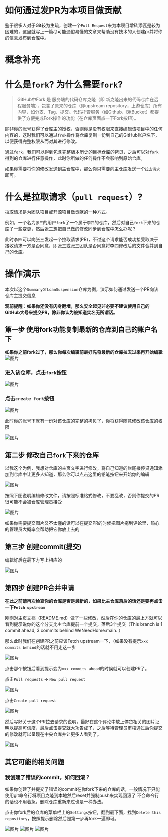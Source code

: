 # 如何通过发PR为本项目做贡献

鉴于很多人对于Git较为生疏，创建一个`Pull Request`来为本项目增砖添瓦是较为困难的，这里就写上一篇尽可能通俗易懂的文章来帮助没有技术的人创建pr并将你的信息发布到仓库中。

# 概念补充
# 什么是`fork`? 为什么需要`fork`?

> GitHub中Fork 是 服务端的代码仓库克隆（即 新克隆出来的代码仓库在远程服务端），包含了原来的仓库（即upstream repository，上游仓库）所有内容，如分支、Tag、提交。代码托管服务（如Github、BitBucket）都提供了方便完成Fork操作的功能（在仓库页面点一下Fork按钮）。

除非你的账号获得了仓库主的授权，否则你是没有权限来直接编辑该项目中的任何内容的，这时我们可以通过`frok`操作将仓库复制一份到自己的GitHub账户名下，以便获得完整权限从而对其进行修改。

通过`fork`，我们可以得到包含完整版本历史的目标仓库的拷贝，之后可以对`fork`得到的仓库进行任意操作，此时你所做的任何操作不会影响到原始仓库。

如果你需要将你的修改发送到主仓库中，那么你只需要向主仓库发送一个`拉去请求`即可。

# 什么是拉取请求（`pull request`）?

拉取请求是为团队项目或开源项目做贡献的一种方式。

例如，一个名为`张三`的用户`fork`了一个属于`李四`的仓库，然后对自己`fork`下来的仓库了一些变更，然后张三想把自己做的修改同步到仓库中怎么办呢？

此时李四可以向张三发起一个拉取请求(PR)，不过这个请求能否成功接受取决于接收请求一方是否同意，即张三或张三团队是否同意将李四修改后的文件合并到自己的仓库。

# 操作演示

本次以这个`SummaryOfLoanSuspension`仓库为例，演示如何通过发送一个PR向该仓库主提交信息

**观前提醒：如果你还没有肉身翻墙，那么安全起见非必要不建议使用自己的GitHub大号来提交PR，除非你认为被知道实名无所谓话。**
 
## 第一步 使用fork功能复制最新的仓库到自己的账户名下

**如果你之前fork过了，那么你每次编辑前最好先将最新的仓库拉去过来再开始编辑**
![图片](https://user-images.githubusercontent.com/108816528/179343700-25c6c1ad-4e17-4043-8d70-f61908325bce.png)

### 进入该仓库，点击`fork`按钮

![图片](https://user-images.githubusercontent.com/108816528/179340181-eb447afe-2e00-43f7-b634-e5ca8cf46699.png)

### 点击`create fork`按钮

![图片](https://user-images.githubusercontent.com/108816528/179340194-e1933546-7166-484d-bcc4-753a4bf5390f.png)

此时你的账号下就有一份对该仓库的完整的拷贝了，你将获得随意修改该仓库的权限

![图片](https://user-images.githubusercontent.com/108816528/179340226-c9c75602-9559-4fa1-81aa-49af9df6773a.png)

## 第二步 修改自己`fork`下来的仓库

以我这个为例，我想对仓库的主页文字进行修改，将自己知道的烂尾楼停贷通知添加到仓库中让更多人知道，那么你可以点击这里的铅笔按钮来开始你的编辑

![图片](https://user-images.githubusercontent.com/108816528/179340382-b60174bb-f4c1-46d9-9b12-f747465e1573.png)

按照下图说明编辑修改文件，请按照标准格式修改，不要乱改，否则你提交的PR很可能不会被仓库管理员接受

![图片](https://user-images.githubusercontent.com/108816528/179340979-7cc36aac-83d2-49cd-ba0e-6ffaf60a5fb8.png)

如果你需要提交图片又不太懂的话可以在提交PR的时候把图片拖到评论里，热心的管理员大概率会帮助把它你放上去的

## 第三步 创建commit(提交)

编辑好后在最下方写上相应的

![图片](https://user-images.githubusercontent.com/108816528/179344029-9485ead1-9972-47f2-9ec8-14add58f88ea.png)

## 第四步 创建PR合并申请

**在此之前请再次检查你的仓库是否是最新的，如果比主仓库落后的话还是要再点击一下`Fetch upstream`**

刚刚对主页文档（README.md）做了一些修改，然后在你的仓库的最上方就可以看到提示说你的这个分支比主仓库提前一个提交，落后3个提交（This branch is 1 commit ahead, 3 commits behind WeNeedHome:main. ）

那么此时我们在创建PR之前应该Fetch upstream一下，（如果没有提示`xxx commits behind`的话就不用走这一步

![图片](https://user-images.githubusercontent.com/108816528/179344472-f3c6e0fb-2ca0-4acc-8ca4-ef4c8947daf5.png)

点击那个按钮后看到提示变为`xxx commits ahead`的时候就可以创建PR了。

点击`Pull requests` -> `New pull request`

![图片](https://user-images.githubusercontent.com/108816528/179344561-2d84c855-1a54-424a-9ba7-bf4f1d1bd9db.png)

点击`Create pull request`

![图片](https://user-images.githubusercontent.com/108816528/179344578-9d1424e2-4283-4d0c-bd6d-63f9d01739bc.png)

然后写好关于这个PR拉去请求的说明，最好在这个评论中放上停贷相关的图片证明以提高可信度，最后点击提交就大功告成了，之后等待管理员审核通过后你提交的修改就可以呈现在中央仓库并让更多人看到了。

![图片](https://user-images.githubusercontent.com/108816528/179344790-e49a704c-f16b-4982-afdc-9d4747aea9b0.png)


## 其它可能的相关问题

### 我创建了错误的commit，如何回滚？

如果你创建了并提交了错误的commit在你fork下来的仓库的话，一般情况下只能使用git命令行将项目克隆到本地然后reset并强制push来实现回滚了
不会命令行的话也不用着急，删除仓库重新来过也是一种办法。

点击你fork后的仓库的菜单栏上的`Settings`按钮，翻到最下面，找到`Delete this repository`，按照提示删除然后照第一步再fork一遍即可。

![图片](https://user-images.githubusercontent.com/108816528/179344969-dce03117-f446-419c-9269-2342a854ccce.png)
![图片](https://user-images.githubusercontent.com/108816528/179344974-a361d9a1-3547-41e0-8dcd-daed3d72441d.png)
![图片](https://user-images.githubusercontent.com/108816528/179345019-0da503c7-4775-4478-89c0-7f0367f3514c.png)
